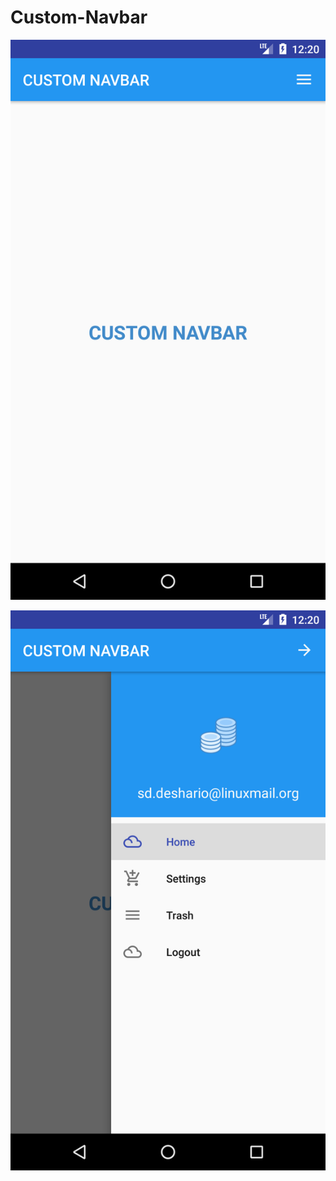 # Custom-Navbar
 
![alt text](https://github.com/deshario/Custom-Navbar/blob/master/screenshots/1.png) 
 
![alt text](https://github.com/deshario/Custom-Navbar/blob/master/screenshots/2.png) 
 
